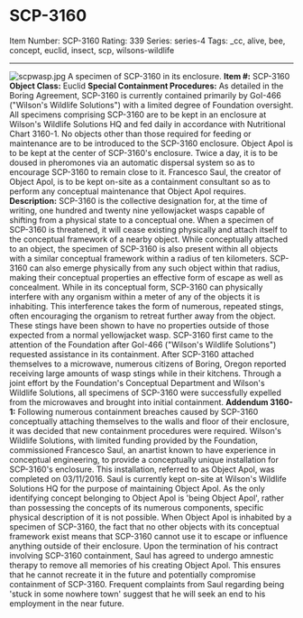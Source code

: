 # SCP-3160
Item Number: SCP-3160
Rating: 339
Series: series-4
Tags: _cc, alive, bee, concept, euclid, insect, scp, wilsons-wildlife

---

![scpwasp.jpg](https://scp-wiki.wdfiles.com/local--files/scp-3160/scpwasp.jpg)
A specimen of SCP-3160 in its enclosure.
**Item #:** SCP-3160
**Object Class:** Euclid
**Special Containment Procedures:** As detailed in the Boring Agreement, SCP-3160 is currently contained primarily by GoI-466 ("Wilson's Wildlife Solutions") with a limited degree of Foundation oversight. All specimens comprising SCP-3160 are to be kept in an enclosure at Wilson's Wildlife Solutions HQ and fed daily in accordance with Nutritional Chart 3160-1. No objects other than those required for feeding or maintenance are to be introduced to the SCP-3160 enclosure.
Object Apol is to be kept at the center of SCP-3160's enclosure. Twice a day, it is to be doused in pheromones via an automatic dispersal system so as to encourage SCP-3160 to remain close to it. Francesco Saul, the creator of Object Apol, is to be kept on-site as a containment consultant so as to perform any conceptual maintenance that Object Apol requires.
**Description:** SCP-3160 is the collective designation for, at the time of writing, one hundred and twenty nine yellowjacket wasps capable of shifting from a physical state to a conceptual one. When a specimen of SCP-3160 is threatened, it will cease existing physically and attach itself to the conceptual framework of a nearby object.
While conceptually attached to an object, the specimen of SCP-3160 is also present within all objects with a similar conceptual framework within a radius of ten kilometers. SCP-3160 can also emerge physically from any such object within that radius, making their conceptual properties an effective form of escape as well as concealment.
While in its conceptual form, SCP-3160 can physically interfere with any organism within a meter of any of the objects it is inhabiting. This interference takes the form of numerous, repeated stings, often encouraging the organism to retreat further away from the object. These stings have been shown to have no properties outside of those expected from a normal yellowjacket wasp.
SCP-3160 first came to the attention of the Foundation after GoI-466 ("Wilson's Wildlife Solutions") requested assistance in its containment. After SCP-3160 attached themselves to a microwave, numerous citizens of Boring, Oregon reported receiving large amounts of wasp stings while in their kitchens. Through a joint effort by the Foundation's Conceptual Department and Wilson's Wildlife Solutions, all specimens of SCP-3160 were successfully expelled from the microwaves and brought into initial containment.
**Addendum 3160-1:** Following numerous containment breaches caused by SCP-3160 conceptually attaching themselves to the walls and floor of their enclosure, it was decided that new containment procedures were required. Wilson's Wildlife Solutions, with limited funding provided by the Foundation, commissioned Francesco Saul, an anartist known to have experience in conceptual engineering, to provide a conceptually unique installation for SCP-3160's enclosure.
This installation, referred to as Object Apol, was completed on 03/11/2016. Saul is currently kept on-site at Wilson's Wildlife Solutions HQ for the purpose of maintaining Object Apol.
As the only identifying concept belonging to Object Apol is 'being Object Apol', rather than possessing the concepts of its numerous components, specific physical description of it is not possible. When Object Apol is inhabited by a specimen of SCP-3160, the fact that no other objects with its conceptual framework exist means that SCP-3160 cannot use it to escape or influence anything outside of their enclosure.
Upon the termination of his contract involving SCP-3160 containment, Saul has agreed to undergo amnestic therapy to remove all memories of his creating Object Apol. This ensures that he cannot recreate it in the future and potentially compromise containment of SCP-3160. Frequent complaints from Saul regarding being 'stuck in some nowhere town' suggest that he will seek an end to his employment in the near future.